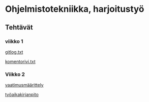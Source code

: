 # Ohjelmistotekniikka, harjoitustyö

## Tehtävät

### viikko 1

[gitlog.txt](https://github.com/jhakkari/ot-harjoitustyo/blob/master/laskarit/viikko1/gitlog.txt)

[komentorivi.txt](https://github.com/jhakkari/ot-harjoitustyo/blob/master/laskarit/viikko1/komentorivi.txt)

### Viikko 2

[vaatimusmäärittely](https://github.com/jhakkari/ot-harjoitustyo/blob/master/dokumentaatio/vaatimusmaarittely.md)

[työaikakirjanpito](https://github.com/jhakkari/ot-harjoitustyo/blob/master/dokumentaatio/tuntikirjanpito.md)

